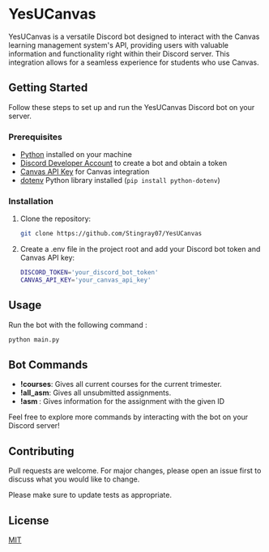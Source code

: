 # YesUCanvas

YesUCanvas is a versatile Discord bot designed to interact with the Canvas learning management system's API, providing users with valuable information and functionality right within their Discord server. This integration allows for a seamless experience for students who use Canvas.

## Getting Started

Follow these steps to set up and run the YesUCanvas Discord bot on your server.

### Prerequisites

- [Python](https://www.python.org/) installed on your machine
- [Discord Developer Account](https://discord.com/developers/applications) to create a bot and obtain a token
- [Canvas API Key](https://canvas.instructure.com/doc/api/file.oauth.html) for Canvas integration
- [dotenv](https://pypi.org/project/python-dotenv/) Python library installed (`pip install python-dotenv`)

### Installation

1. Clone the repository:

   ```bash
   git clone https://github.com/Stingray07/YesUCanvas

2. Create a .env file in the project root and add your Discord bot token and Canvas API key:

   ```bash 
   DISCORD_TOKEN='your_discord_bot_token'
   CANVAS_API_KEY='your_canvas_api_key'

## Usage
Run the bot with the following command :

```bash
python main.py
```

## Bot Commands
- **!courses**: Gives all current courses for the current trimester.
- **!all_asm**: Gives all unsubmitted assignments.
- **!asm <assignment ID>**: Gives information for the assignment with the given ID

Feel free to explore more commands by interacting with the bot on your Discord server!

## Contributing

Pull requests are welcome. For major changes, please open an issue first
to discuss what you would like to change.

Please make sure to update tests as appropriate.

## License

[MIT](https://choosealicense.com/licenses/mit/)
